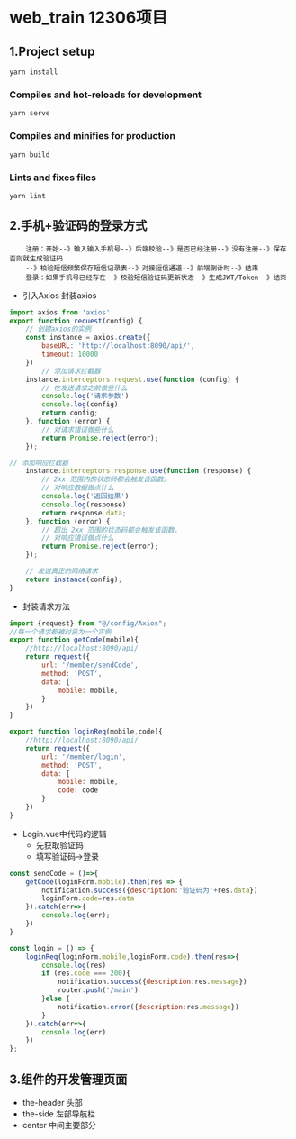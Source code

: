 # web_train 12306项目

## 1.Project setup
```
yarn install
```

### Compiles and hot-reloads for development
```
yarn serve
```

### Compiles and minifies for production
```
yarn build
```

### Lints and fixes files
```
yarn lint
```

## 2.手机+验证码的登录方式
```text
    注册：开始--》输入输入手机号--》后端校验--》是否已经注册--》没有注册--》保存否则就生成验证码
    --》校验短信频繁保存短信记录表--》对接短信通道--》前端倒计时--》结束
    登录：如果手机号已经存在--》校验短信验证码更新状态--》生成JWT/Token--》结束
```
* 引入Axios 封装axios
```js
import axios from 'axios'
export function request(config) {
    // 创建axios的实例
    const instance = axios.create({
        baseURL: 'http://localhost:8090/api/',
        timeout: 10000
    })
        // 添加请求拦截器
    instance.interceptors.request.use(function (config) {
        // 在发送请求之前做些什么
        console.log('请求参数')
        console.log(config)
        return config;
    }, function (error) {
        // 对请求错误做些什么
        return Promise.reject(error);
    });

// 添加响应拦截器
    instance.interceptors.response.use(function (response) {
        // 2xx 范围内的状态码都会触发该函数。
        // 对响应数据做点什么
        console.log('返回结果')
        console.log(response)
        return response.data;
    }, function (error) {
        // 超出 2xx 范围的状态码都会触发该函数。
        // 对响应错误做点什么
        return Promise.reject(error);
    });

    // 发送真正的网络请求
    return instance(config);
}
```
* 封装请求方法
```js
import {request} from "@/config/Axios";
//每一个请求都被封装为一个实例
export function getCode(mobile){
    //http://localhost:8090/api/
    return request({
        url: '/member/sendCode',
        method: 'POST',
        data: {
            mobile: mobile,
        }
    })
}

export function loginReq(mobile,code){
    //http://localhost:8090/api/
    return request({
        url: '/member/login',
        method: 'POST',
        data: {
            mobile: mobile,
            code: code
        }
    })
}
```
* Login.vue中代码的逻辑
  * 先获取验证码
  * 填写验证码->登录
```js
const sendCode = ()=>{
    getCode(loginForm.mobile).then(res => {
        notification.success({description:'验证码为'+res.data})
        loginForm.code=res.data
    }).catch(err=>{
        console.log(err);
    })
}

const login = () => {
    loginReq(loginForm.mobile,loginForm.code).then(res=>{
        console.log(res)
        if (res.code === 200){
            notification.success({description:res.message})
            router.push('/main')
        }else {
            notification.error({description:res.message})
        }
    }).catch(err=>{
        console.log(err)
    })
};
```
## 3.组件的开发管理页面
* the-header 头部
* the-side 左部导航栏
* center 中间主要部分
